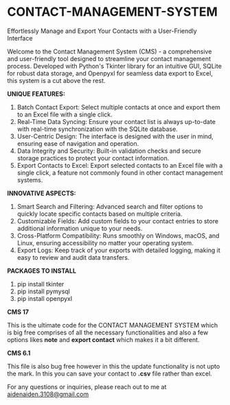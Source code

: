 # CONTACT-MANAGEMENT-SYSTEM
Effortlessly Manage and Export Your Contacts with a User-Friendly Interface

Welcome to the Contact Management System (CMS) - a comprehensive and user-friendly tool designed to streamline your contact management process. Developed with Python's Tkinter library for an intuitive GUI, SQLite for robust data storage, and Openpyxl for seamless data export to Excel, this system is a cut above the rest.

**UNIQUE FEATURES:**
1. Batch Contact Export: Select multiple contacts at once and export them to an Excel file with a single click.
2. Real-Time Data Syncing: Ensure your contact list is always up-to-date with real-time synchronization with the SQLite database.
3. User-Centric Design: The interface is designed with the user in mind, ensuring ease of navigation and operation.
4. Data Integrity and Security: Built-in validation checks and secure storage practices to protect your contact information.
5. Export Contacts to Excel: Export selected contacts to an Excel file with a single click, a feature not commonly found in other contact management systems.

**INNOVATIVE ASPECTS:**
1. Smart Search and Filtering: Advanced search and filter options to quickly locate specific contacts based on multiple criteria.
2. Customizable Fields: Add custom fields to your contact entries to store additional information unique to your needs.
3. Cross-Platform Compatibility: Runs smoothly on Windows, macOS, and Linux, ensuring accessibility no matter your operating system.
4. Export Logs: Keep track of your exports with detailed logging, making it easy to review and audit data transfers.

__PACKAGES TO INSTALL__

1. pip install tkinter
2. pip install pymysql
3. pip install openpyxl

__CMS 17__

This is the ultimate code for the CONTACT MANAGEMENT SYSTEM which is big free comprises of all the necessary functionalities and also a few options likes __note__ and __export contact__ which makes it a bit different.

__CMS 6.1__

This file is also bug free however in this the update functionality is not upto the mark. In this you can save your contact to __.csv__ file rather than excel.

For any questions or inquiries, please reach out to me at aidenaiden.3108@gmail.com
